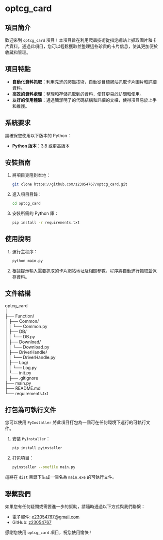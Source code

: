 # optcg_card

## 項目簡介

歡迎來到 `optcg_card` 項目！本項目旨在利用爬蟲技術從指定網站上抓取圖片和卡片資料。通過此項目，您可以輕鬆獲取並整理這些珍貴的卡片信息，使其更加便於收藏和管理。

## 項目特點

- **自動化資料抓取**：利用先進的爬蟲技術，自動從目標網站抓取卡片圖片和詳細資料。
- **高效的資料處理**：整理和存儲抓取到的資料，使其更易於訪問和使用。
- **友好的使用體驗**：通過簡潔明了的代碼結構和詳細的文檔，使得項目易於上手和維護。

## 系統要求

請確保您使用以下版本的 Python：

- **Python 版本**：3.8 或更高版本

## 安裝指南

1. 將項目克隆到本地：
    ```bash
    git clone https://github.com/z23054767/optcg_card.git
    ```
2. 進入項目目錄：
    ```bash
    cd optcg_card
    ```
3. 安裝所需的 Python 庫：
    ```bash
    pip install -r requirements.txt
    ```

## 使用說明

1. 運行主程序：
    ```bash
    python main.py
    ```
2. 根據提示輸入需要抓取的卡片網站地址及相關參數，程序將自動進行抓取並保存資料。

## 文件結構
optcg_card  
│  
├── Function/  
│ ├── Common/  
│ │ └── Common.py  
│ ├── DB/  
│ │ └── DB.py  
│ ├── Download/  
│ │ └── Download.py  
│ ├── DriverHandle/  
│ │ └── DriverHandle.py  
│ ├── Log/  
│ │ └── Log.py  
│ └── init.py  
│
├── .gitignore  
├── main.py  
├── README.md  
└── requirements.txt  

## 打包為可執行文件

您可以使用 `PyInstaller` 將此項目打包為一個可在任何環境下運行的可執行文件。

1. 安裝 `PyInstaller`：
    ```bash
    pip install pyinstaller
    ```

2. 打包項目：
    ```bash
    pyinstaller --onefile main.py
    ```

這將在 `dist` 目錄下生成一個名為 `main.exe` 的可執行文件。

## 聯繫我們

如果您有任何疑問或需要進一步的幫助，請隨時通過以下方式與我們聯繫：

- 電子郵件: e23054767@gmail.com
- GitHub: [z23054767](https://github.com/z23054767)

感謝您使用 `optcg_card` 項目，祝您使用愉快！